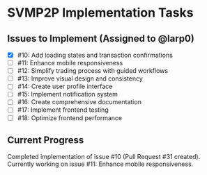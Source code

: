 # SVMP2P Implementation Tasks

## Issues to Implement (Assigned to @larp0)

- [x] #10: Add loading states and transaction confirmations
- [ ] #11: Enhance mobile responsiveness
- [ ] #12: Simplify trading process with guided workflows
- [ ] #13: Improve visual design and consistency
- [ ] #14: Create user profile interface
- [ ] #15: Implement notification system
- [ ] #16: Create comprehensive documentation
- [ ] #17: Implement frontend testing
- [ ] #18: Optimize frontend performance

## Current Progress

Completed implementation of issue #10 (Pull Request #31 created).
Currently working on issue #11: Enhance mobile responsiveness.
